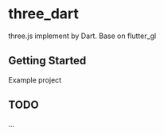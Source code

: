 # three_dart

three.js implement by Dart. Base on flutter_gl


## Getting Started

Example project


## TODO
...

